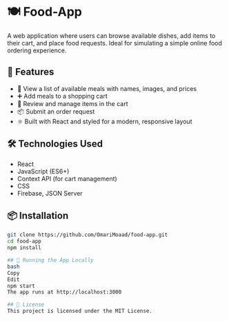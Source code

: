 # 🍽️ Food-App

A web application where users can browse available dishes, add items to their cart, and place food requests. Ideal for simulating a simple online food ordering experience.

## 🚀 Features

- 🧾 View a list of available meals with names, images, and prices
- ➕ Add meals to a shopping cart
- 🛒 Review and manage items in the cart
- 📦 Submit an order request
- ⚛️ Built with React and styled for a modern, responsive layout

## 🛠️ Technologies Used

- React
- JavaScript (ES6+)
- Context API (for cart management)
- CSS 
- Firebase, JSON Server

## 📦 Installation

```bash
git clone https://github.com/OmariMoaad/food-app.git
cd food-app
npm install

## 🧪 Running the App Locally
bash
Copy
Edit
npm start
The app runs at http://localhost:3000

## 📄 License
This project is licensed under the MIT License.
